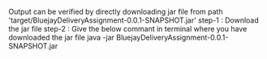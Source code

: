 Output can be verified by directly downloading jar file from path 'target/BluejayDeliveryAssignment-0.0.1-SNAPSHOT.jar'
step-1 : Download the jar file
step-2 : Give the below commant in terminal where you have downloaded the jar file
         java -jar BluejayDeliveryAssignment-0.0.1-SNAPSHOT.jar
         
